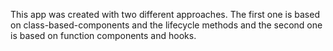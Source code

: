 This app was created with two different approaches. 
The first one is based on class-based-components and the lifecycle methods and the second one is based on function components and hooks.
